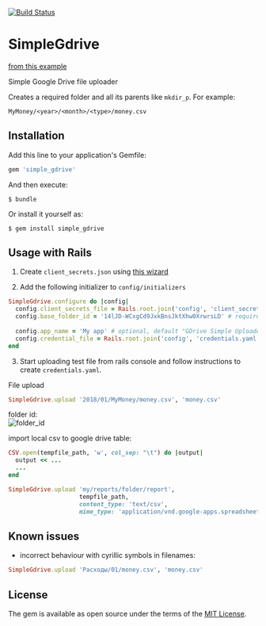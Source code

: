 [![Build Status](https://travis-ci.org/yamax2/simple_gdrive.svg?branch=master)](https://travis-ci.org/yamax2/simple_gdrive)

# SimpleGdrive

[from this example](https://developers.google.com/drive/v3/web/quickstart/ruby)

Simple Google Drive file uploader

Creates a required folder and all its parents like `mkdir_p`. For example:

```
MyMoney/<year>/<month>/<type>/money.csv
```  

## Installation

Add this line to your application's Gemfile:

```ruby
gem 'simple_gdrive'
```

And then execute:

    $ bundle

Or install it yourself as:

    $ gem install simple_gdrive

## Usage with Rails

1. Create `client_secrets.json` using [this wizard](https://console.developers.google.com/start/api?id=drive)

2. Add the following initializer to `config/initializers`
```ruby
SimpleGdrive.configure do |config|  
  config.client_secrets_file = Rails.root.join('config', 'client_secrets.json') # required
  config.base_folder_id = '14lJD-WCxgCd9JxkBnsJktXhw0XrwrsLD' # required
  
  config.app_name = 'My app' # optional, default "GDrive Simple Uploader"
  config.credential_file = Rails.root.join('config', 'credentials.yaml') # optional, default ~/.credentials/gdrive-uploader.yaml  
end
```
3. Start uploading test file from rails console and follow instructions to create `credentials.yaml`.

File upload
```ruby
SimpleGdrive.upload '2018/01/MyMoney/money.csv', 'money.csv'
```

folder id:<br>
![folder_id](https://mytm.tk/pcmsk/folder_id.png) 

import local csv to google drive table:
```ruby
CSV.open(tempfile_path, 'w', col_sep: "\t") do |output|
  output << ...
  ...
end

SimpleGdrive.upload 'my/reports/folder/report', 
                    tempfile_path, 
                    content_type: 'text/csv',
                    mime_type: 'application/vnd.google-apps.spreadsheet' 
```

## Known issues

* incorrect behaviour with cyrillic symbols in filenames:
```ruby
SimpleGdrive.upload 'Расходы/01/money.csv', 'money.csv'
```

## License

The gem is available as open source under the terms of the [MIT License](http://opensource.org/licenses/MIT).
